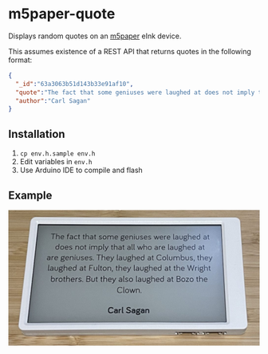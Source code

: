 # m5paper-quote

Displays random quotes on an [m5paper](https://shop.m5stack.com/products/m5paper-esp32-development-kit-v1-1-960x540-4-7-eink-display-235-ppi) eInk device.

This assumes existence of a REST API that returns quotes in the following format:

```json
{
  "_id":"63a3063b51d143b33e91af10",
  "quote":"The fact that some geniuses were laughed at does not imply that all who are laughed at are geniuses. They laughed at Columbus, they laughed at Fulton, they laughed at the Wright brothers. But they also laughed at Bozo the Clown.",
  "author":"Carl Sagan"
}
```

## Installation

1. `cp env.h.sample env.h`
2. Edit variables in `env.h`
3. Use Arduino IDE to compile and flash

## Example

![Example](example.jpeg)
